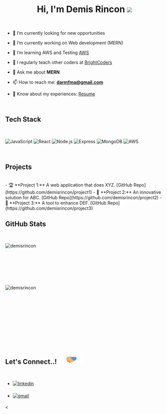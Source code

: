 <h1 align="center"><b>Hi, I'm Demis Rincon</b> <img src="https://media.giphy.com/media/hvRJCLFzcasrR4ia7z/giphy.gif" width="35"></h1>
<br/>

- 🔭 I’m currently looking for new opportunities

- 🌱 I’m currently working on Web development (MERN)

- 🤝 I’m learning AWS and Testing <a href="https://github.com/100rabhcsmc/100DaysOfSwift" target="_blank">AWS</a>

- 📝 I regularly teach other coders at <a href="https://www.brightcoders.com" target="_blank">BrightCoders</a>

- 💬 Ask me about **MERN**

- 📫 How to reach me: **darmfma@gmail.com**

- 📄 Know about my experiences: [Resume](https://demisrincon.com/resume.pdf)

<br>

## <b>Tech Stack</b>
<br>
<p align="left">
<img src="https://img.shields.io/badge/JavaScript-F7DF1E?style=for-the-badge&logo=javascript&logoColor=white" alt="JavaScript">
<img src="https://img.shields.io/badge/React-61DAFB?style=for-the-badge&logo=react&logoColor=white" alt="React">
<img src="https://img.shields.io/badge/Node.js-339933?style=for-the-badge&logo=nodedotjs&logoColor=white" alt="Node.js">
<img src="https://img.shields.io/badge/Express-000000?style=for-the-badge&logo=express&logoColor=white" alt="Express">
<img src="https://img.shields.io/badge/MongoDB-4EA94B?style=for-the-badge&logo=mongodb&logoColor=white" alt="MongoDB">
<img src="https://img.shields.io/badge/AWS-232F3E?style=for-the-badge&logo=amazonaws&logoColor=white" alt="AWS">
</p>

<br>

## <b>Projects</b>
<br>
- 🏆 **Project 1:** A web application that does XYZ. [GitHub Repo](https://github.com/demisrincon/project1)
- 🌟 **Project 2:** An innovative solution for ABC. [GitHub Repo](https://github.com/demisrincon/project2)
- 🚀 **Project 3:** A tool to enhance DEF. [GitHub Repo](https://github.com/demisrincon/project3)

<br>

## <b>GitHub Stats</b>
<br>
<p><img align="left" src="https://github-readme-stats.vercel.app/api/top-langs?username=demisrincon&show_icons=true&theme=dark&locale=en&layout=compact" alt="demisrincon" /></p>

<br><br><br><br><br><br><br>
<p>&nbsp;<img align="left" src="https://github-readme-stats.vercel.app/api?username=demisrincon&show_icons=true&theme=dark&locale=en" alt="demisrincon" /></p>
<br>
<br>
<br>
<br>
<br>
<br>
<br>
<br>
<br>

## <b>Let's Connect..!</b> <img src="https://github.com/0xAbdulKhalid/0xAbdulKhalid/raw/main/assets/mdImages/handshake.gif" width="80">
<br>
<div align='left'>

<ul>

<li>
<a href="https://www.linkedin.com/in/demisrincon/" target="_blank">
<img src="https://img.shields.io/badge/linkedin:  DemisRincon-%2300acee.svg?color=405DE6&style=for-the-badge&logo=linkedin&logoColor=white" alt="linkedin" style="margin-bottom: 5px;"/>
</a>
</li>

<br>

<li>
<a href="mailto:darmfma@gmail.com" target="_blank">
<img src="https://img.shields.io/badge/gmail:   DemisRincon-%23EA4335.svg?style=for-the-badge&logo=gmail&logoColor=white" alt="gmail" style="margin-bottom: 5px;"/>
</a>
</li>
    
</ul>
</div>

<
